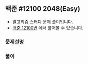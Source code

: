 ## 백준 #12100 2048(Easy)

- 알고리즘 스터디 문제 풀이입니다.
- [백준 12100번](https://www.acmicpc.net/problem/12100) 에서 풀어볼 수 있습니다.

### 문제설명

### 풀이
